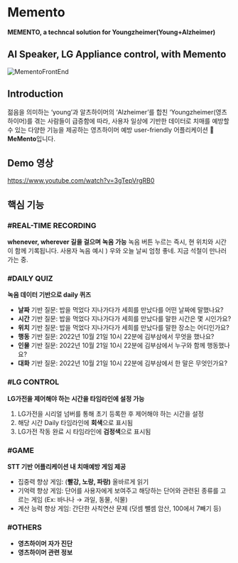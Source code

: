 # Memento 
**MEMENTO, a techncal solution for Youngzheimer(Young+Alzheimer)**

**AI Speaker, LG Appliance control, with Memento**
---
![MementoFrontEnd](https://user-images.githubusercontent.com/90544907/207585031-40de1c69-15d1-4ab8-bed3-59adb9ae3ff2.png)

## Introduction
젊음을 의미하는 ‘young’과 알츠하이머의 ‘Alzheimer’를 합친 ‘Youngzheimer(영츠하이머)를 겪는 사람들이 급증함에 따라,
사용자 일상에 기반한 데이터로 치매를 예방할 수 있는 다양한 기능을 제공하는 
영츠하이머 예방 user-friendly 어플리케이션 **👣 MeMento**입니다.

## Demo 영상
https://www.youtube.com/watch?v=3gTepVrgRB0

## 핵심 기능
### **#REAL-TIME RECORDING**
**whenever, wherever 길을 걸으며 녹음 가능**
녹음 버튼 누르는 즉시, 현 위치와 시간이 함께 기록됩니다.
사용자 녹음 예시 ) 우와 오늘 날씨 엄청 좋네. 지금 석철이 만나러 가는 중.

### **#DAILY QUIZ**
**녹음 데이터 기반으로 daily 퀴즈**
- **날짜** 기반 질문: 밥을 먹었다 지나가다가 세희를 만났다를 어떤 날짜에 말했나요?
- **시간** 기반 질문: 밥을 먹었다 지나가다가 세희를 만났다를 말한 시간은 몇 시인가요?
- **위치** 기반 질문: 밥을 먹었다 지나가다가 세희를 만났다를 말한 장소는 어디인가요?
- **행동** 기반 질문: 2022년 10월 21일 10시 22분에 김부삼에서 무엇을 했나요?
- **인물** 기반 질문: 2022년 10월 21일 10시 22분에 김부삼에서 누구와 함께 행동했나요?
- **대화** 기반 질문: 2022년 10월 21일 10시 22분에 김부삼에서 한 말은 무엇인가요?

### **#LG CONTROL**
**LG가전을 제어해야 하는 시간을 타임라인에 설정 가능**
1. LG가전을 시리얼 넘버를 통해 초기 등록한 후 제어해야 하는 시간을 설정 
2. 해당 시간 Daily 타임라인에 **회색**으로 표시됨
3. LG가전 작동 완료 시 타임라인에 **검정색**으로 표시됨

### **#GAME**
**STT 기반 어플리케이션 내 치매예방 게임 제공**
- 집중력 향상 게임: (**빨강, 노랑, 파랑)** 올바르게 읽기
- 기억력 향상 게임: 단어를 사용자에게 보여주고 해당하는 단어와 관련된 종류를 고르는 게임
    (Ex: 바나나 → 과일, 동물, 식물)
- 계산 능력 향상 게임: 간단한 사칙연산 문제 (덧셈 뺄셈 암산, 100에서 7빼기 등)

### **#OTHERS**
- **영츠하이머 자가 진단**
- **영츠하이머 관련 정보**

